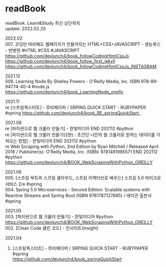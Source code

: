 # readBook
readBook. Learn&amp;Study
최신 상단위치  
update: 2022.02.20


2022.02  
007. 코딩만 따라해도 웹페이지가 만들어지는 HTML+CSS+JAVASCRIPT - 생능북스 - 반벙현 #HTML #CSS #JAVASCRIPT  
https://github.com/devlunch4/book_followCodingHtmlCssJs 
https://github.com/devlunch4/book_follow_first_jekyll 
https://github.com/devlunch4/book_followCodingHtmlCssJs_INSTAGRAM 

2021.12  
006. Learning Node By Shelley Powers - O'Reilly Media, Inc. ISBN 978-89-94774-40-4  #node.js  
https://github.com/devlunch4/book_LearningNode_oreilly  


2021.11  
re [스프링퀵스타트] - 루비페이퍼 / SRPING QUICK START - RUBYPAPER  #spring 
https://github.com/devlunch4/book_RE_springQuickStart_


2021.08  
re [파이썬으로 웹 크롤러 만들기] - 한빛미디어 END 202112    #python  
re [파이썬으로 웹 크롤러 만들기(2판) : 초간단 나만의 웹 크롤러로 원하는 데이터를 가져오는 방법] - 한빛미디어 END 202112    #python  
re Web Scraping with Python, 2nd Edition by Ryan Mitchell / Released April 2018 / Publisher(s): O'Reilly Media, Inc. /ISBN: 9781491985571  END 202112  #python  
https://github.com/devlunch4/BOOK_WebScrapingWithPython_OREILLY 


2021.06  
005. [스프링 부트와 스프링 클라우드, 스프링 리액티브로 배우는] 스프링 5.0 마이크로서비스 2/e  #spring  
004. Spring 5.0 Microservices - Second Edition: Scalable systems with Reactive Streams and Spring Boot (ISBN 9781787127685)  / 에이콘 출판사  #spring  


2021.05  
003. [파이썬으로 웹 크롤러 만들기] - 한빛미디어  #python  
https://github.com/devlunch4/BOOK_WebScrapingWithPython_OREILLY 
002. [Clean Code 클린 코드] - 인사이트(insight)   


2021.04  
001. [스프링퀵스타트] - 루비페이퍼 / SRPING QUICK START - RUBYPAPER  #spring  
https://github.com/devlunch4/book_springQuickStart  
